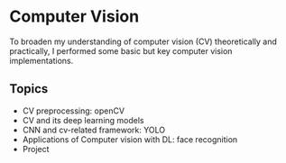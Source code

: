 # Computer Vision

To broaden my understanding of computer vision (CV) theoretically and practically, I performed some basic but key computer vision implementations.

## Topics

* CV preprocessing: openCV
* CV and its deep learning models
* CNN and cv-related framework: YOLO
* Applications of Computer vision with DL: face recognition
* Project
